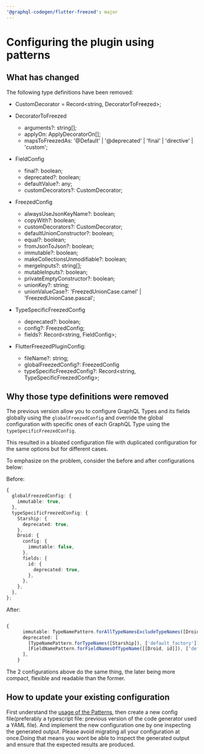 ```yaml
---
'@graphql-codegen/flutter-freezed': major
---
```


# Configuring the plugin using patterns

## What has changed

The following type definitions have been removed:

- CustomDecorator = Record<string, DecoratorToFreezed>;

- DecoratorToFreezed
  - arguments?: string[];
  - applyOn: ApplyDecoratorOn[];
  - mapsToFreezedAs: '@Default' | '@deprecated' | 'final' | 'directive' | 'custom';

- FieldConfig
  - final?: boolean;
  - deprecated?: boolean;
  - defaultValue?: any;
  - customDecorators?: CustomDecorator;

- FreezedConfig
  - alwaysUseJsonKeyName?: boolean;
  - copyWith?: boolean;
  - customDecorators?: CustomDecorator;
  - defaultUnionConstructor?: boolean;
  - equal?: boolean;
  - fromJsonToJson?: boolean;
  - immutable?: boolean;
  - makeCollectionsUnmodifiable?: boolean;
  - mergeInputs?: string[];
  - mutableInputs?: boolean;
  - privateEmptyConstructor?: boolean;
  - unionKey?: string;
  - unionValueCase?: 'FreezedUnionCase.camel' | 'FreezedUnionCase.pascal';

- TypeSpecificFreezedConfig
  - deprecated?: boolean;
  - config?: FreezedConfig;
  - fields?: Record<string, FieldConfig>;

- FlutterFreezedPluginConfig:
  - fileName?: string;
  - globalFreezedConfig?: FreezedConfig
  - typeSpecificFreezedConfig?: Record<string, TypeSpecificFreezedConfig>;

## Why those type definitions were removed

The previous version allow you to configure GraphQL Types and its fields globally using the `globalFreezedConfig` and override the global configuration with specific ones of each GraphQL Type using the `typeSpecificFreezedConfig`.

This resulted in a bloated configuration file with duplicated configuration for the same options but for different cases.

To emphasize on the problem, consider the before and after configurations below:

Before:

```ts
{
  globalFreezedConfig: {
    immutable: true,
  },
  typeSpecificFreezedConfig: {
    Starship: {
      deprecated: true,
    },
    Droid: {
      config: {
        immutable: false,
      },
      fields: {
        id: {
          deprecated: true,
        },
      },
    },
  },
};
```

After:

```ts

{
      immutable: TypeNamePattern.forAllTypeNamesExcludeTypeNames([Droid]),
      deprecated: [
        [TypeNamePattern.forTypeNames([Starship]), ['default_factory']],
        [FieldNamePattern.forFieldNamesOfTypeName([[Droid, id]]), ['default_factory_parameter']],
      ],
    }
```

The 2 configurations above do the same thing, the later being more compact, flexible and readable than the former.

## How to update your existing configuration

First understand the [usage of the Patterns](), then create a new config file(preferably a typescript file: previous version of the code generator used a YAML file).
And implement the new configuration one by one inspecting the generated output.
Please avoid migrating all your configuration at once.Doing that means you wont be able to inspect the generated output and ensure that the expected results are produced.
